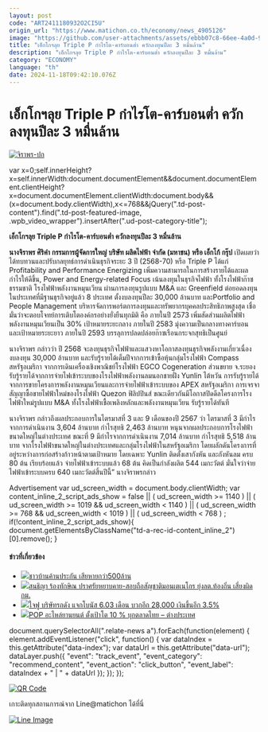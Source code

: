 ```yaml
---
layout: post
code: "ART2411180932O2CI5U"
origin_url: "https://www.matichon.co.th/economy/news_4905126"
image: "https://github.com/user-attachments/assets/ebbb07c8-66ee-4a0d-9a10-e7e276018b86"
title: "เอ็กโกฯลุย Triple P กำไรโต-คาร์บอนต่ำ ควักลงทุนปีละ 3 หมื่นล้าน"
description: "เอ็กโกฯลุย Triple P กำไรโต-คาร์บอนต่ำ ควักลงทุนปีละ 3 หมื่นล้าน"
category: "ECONOMY"
language: "th"
date: 2024-11-18T09:42:10.076Z
---
```


# เอ็กโกฯลุย Triple P กำไรโต-คาร์บอนต่ำ ควักลงทุนปีละ 3 หมื่นล้าน

[![](https://www.matichon.co.th/wp-content/uploads/2024/11/จิราพร-ปก.jpg "จิราพร-ปก")](https://www.matichon.co.th/wp-content/uploads/2024/11/จิราพร-ปก.jpg)

var x=0;self.innerHeight?x=self.innerWidth:document.documentElement&&document.documentElement.clientHeight?x=document.documentElement.clientWidth:document.body&&(x=document.body.clientWidth),x<=768&&jQuery(".td-post-content").find(".td-post-featured-image, .wpb\_video\_wrapper").insertAfter(".ud-post-category-title");

**เอ็กโกฯลุย Triple P กำไรโต-คาร์บอนต่ำ ควักลงทุนปีละ 3 หมื่นล้าน**

**นางจิราพร ศิริคำ กรรมการผู้จัดการใหญ่ บริษัท ผลิตไฟฟ้า จำกัด (มหาชน) หรือ เอ็กโก้ กรุ๊ป** เปิดเผยว่า ได้ทบทวนและปรับกลยุทธ์การดำเนินธุรกิจระยะ 3 ปี (2568-70) หรือ Triple P ได้แก่ Profitability and Performance Energizing เพิ่มความสามารถในการสร้างรายได้และผลกำไรให้ดีขึ้น, Power and Energy-related Focus เน้นลงทุนในธุรกิจไฟฟ้า ทั้งโรงไฟฟ้าก๊าซธรรมชาติ โรงไฟฟ้าพลังงานหมุนเวียน ผ่านการลงทุนรูปแบบ M&A และ Greenfield ต่อยอดลงทุนในประเทศที่มีฐานธุรกิจอยู่แล้ว 8 ประเทศ ตั้งงบลงทุนปีละ 30,000 ล้านบาท และPortfolio and People Management บริหารจัดการพอร์ตการลงทุนและทรัพยากรบุคคลประสิทธิภาพสูงสุด เชื่อมั่นว่าจะตอบโจทย์การเติบโตองค์กรอย่างยั่งยืนทุกมิติ คือ ภายในปี 2573 เพิ่มสัดส่วนผลิตไฟฟ้าพลังงานหมุนเวียนเป็น 30% เป้าหมายระยะกลาง ภายในปี 2583 มุ่งความเป็นกลางทางคาร์บอน และเป้าหมายระยะยาว ภายในปี 2593 บรรลุการปลดปล่อยก๊าซเรือนกระจกสุทธิเป็นศูนย์

นางจิราพร กล่าวว่า ปี 2568 จะลงทุนธุรกิจไฟฟ้าและแสวงหาโอกาสลงทุนธุรกิจพลังงานเกี่ยวเนื่อง งบลงทุน 30,000 ล้านบาท และรับรู้รายได้เต็มปีจากการเข้าซื้อหุ้นกลุ่มโรงไฟฟ้า Compass สหรัฐอเมริกา จากการเดินเครื่องเชิงพาณิชย์โรงไฟฟ้า EGCO Cogeneration ส่วนขยาย จ.ระยอง รับรู้รายได้จากการจ่ายไฟเข้าระบบของโรงไฟฟ้าพลังงานลมนอกชายฝั่ง Yunlin ไต้หวัน การรับรู้รายได้จากการขายโครงการพลังงานหมุนเวียนและการจ่ายไฟฟ้าเข้าระบบของ APEX สหรัฐอเมริกา การเจรจาสัญญาซื้อขายไฟฟ้าใหม่ของโรงไฟฟ้า Quezon ฟิลิปปินส์ ขณะเดียวกันมีโอกาสปิดดีลโครงการโรงไฟฟ้าใหม่รูปแบบ M&A ทั้งโรงไฟฟ้าเชื้อเพลิงหลักและพลังงานหมุนเวียน รับรู้รายได้ทันที

นางจิราพร กล่าวถึงผลประกอบการในไตรมาสที่ 3 และ 9 เดือนของปี 2567 ว่า ไตรมาสที่ 3 มีกำไรจากการดำเนินงาน 3,604 ล้านบาท กำไรสุทธิ 2,463 ล้านบาท หนุนจากผลประกอบการโรงไฟฟ้าขนาดใหญ่ในต่างประเทศ ขณะที่ 9 มีกำไรจากการดำเนินงาน 7,014 ล้านบาท กำไรสุทธิ 5,518 ล้านบาท จากโรงไฟฟ้าขนาดใหญ่ในต่างประเทศและกลุ่มโรงไฟฟ้าในสหรัฐอเมริกา โดยผลักดันโครงการที่อยู่ระหว่างการก่อสร้างก้าวหน้าตามเป้าหมาย โดยเฉพาะ Yunlin ติดตั้งเสากังหัน และกังหันลม ครบ 80 ต้น เรียบร้อยแล้ว จ่ายไฟฟ้าเข้าระบบแล้ว 68 ต้น คิดเป็นกำลังผลิต 544 เมกะวัตต์ มั่นใจว่าจ่ายไฟฟ้าเข้าระบบครบ 640 เมกะวัตต์สิ้นปีนี้” นางจิราพรกล่าว

Advertisement var ud\_screen\_width = document.body.clientWidth; var content\_inline\_2\_script\_ads\_show = false || ( ud\_screen\_width >= 1140 ) || ( ud\_screen\_width >= 1019 && ud\_screen\_width < 1140 ) || ( ud\_screen\_width >= 768 && ud\_screen\_width < 1019 ) || ( ud\_screen\_width < 768 ) ; if(!content\_inline\_2\_script\_ads\_show){ document.getElementsByClassName("td-a-rec-id-content\_inline\_2")\[0\].remove(); }

#### ข่าวที่เกี่ยวข้อง

*   [![](https://www.matichon.co.th/wp-content/uploads/2024/11/maxresdefault-77.jpg)ชาวบ้านค้านประกัน เสียหายกว่า500ล้าน](https://www.matichon.co.th/clips/news_4905168)
*   [![](https://www.matichon.co.th/wp-content/uploads/2024/11/iiiiiiiii88.jpg)สนธิญา ร้องทักษิณ ปราศรัยหยาบคาย-สอบถือสัญชาติมอนเตเนโกร ยุ่งลต.ท้องถิ่น เสี่ยงผิดกม.](https://www.matichon.co.th/politics/news_4905056)
*   [![](https://www.matichon.co.th/wp-content/uploads/2024/11/c62.jpg)ใจฟู บริษัทรถดัง แจกโบนัส 6.03 เดือน บวกอีก 28,000 เงินขึ้นอีก 3.5%](https://www.matichon.co.th/social/news_4905119)
*   [![](https://www.matichon.co.th/wp-content/uploads/2024/11/pop-ปก.jpg)POP อะไหล่ยานยนต์ ตั้งเป้าโต 10 % บุกตลาดไทย – ต่างประเทศ](https://www.matichon.co.th/economy/news_4905165)

document.querySelectorAll(".relate-news a").forEach(function(element) { element.addEventListener("click", function() { var dataIndex = this.getAttribute("data-index"); var dataUrl = this.getAttribute("data-url"); dataLayer.push({ "event": "track\_event", "event\_category": "recommend\_content", "event\_action": "click\_button", "event\_label": dataIndex + " | " + dataUrl }); }); });

[![QR Code](https://www.matichon.co.th/wp-content/uploads/2023/07/wob1371z.jpg)](https://lin.ee/ht0nDxX)

เกาะติดทุกสถานการณ์จาก Line@matichon ได้ที่นี่

[![Line Image](https://www.matichon.co.th/wp-content/uploads/2023/07/th.png)](https://lin.ee/ht0nDxX)